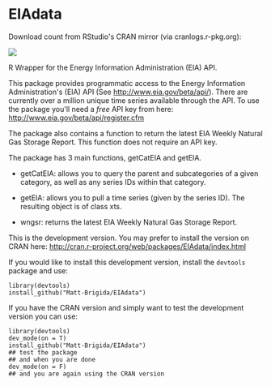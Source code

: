 EIAdata
=======

Download count from RStudio's CRAN mirror (via cranlogs.r-pkg.org):

[![](http://cranlogs.r-pkg.org/badges/EIAdata)](http://cran.rstudio.com/web/packages/EIAdata/index.html)

R Wrapper for the Energy Information Administration (EIA) API.  

This package provides programmatic access to the Energy Information Administration's (EIA) API (See http://www.eia.gov/beta/api/).  There are currently over a million unique time series available through the API.  To use the package you'll need a *free* API key from here: http://www.eia.gov/beta/api/register.cfm

The package also contains a function to return the latest EIA Weekly Natural Gas Storage Report.  This function does not require an API key.

The package has 3 main functions, getCatEIA and getEIA.

* getCatEIA: allows you to query the parent and subcategories of a given category, as well as any series IDs within that category.

* getEIA: allows you to pull a time series (given by the series ID).  The resulting object is of class xts. 

* wngsr:  returns the latest EIA Weekly Natural Gas Storage Report.

This is the development version.  You may prefer to install the version on CRAN here: http://cran.r-project.org/web/packages/EIAdata/index.html

If you would like to install this development version, install the `devtools` package and use:

```
library(devtools)
install_github("Matt-Brigida/EIAdata")
```

If you have the CRAN version and simply want to test the development version you can use:

```
library(devtools)
dev_mode(on = T)
install_github("Matt-Brigida/EIAdata")
## test the package
## and when you are done
dev_mode(on = F)
## and you are again using the CRAN version
```


